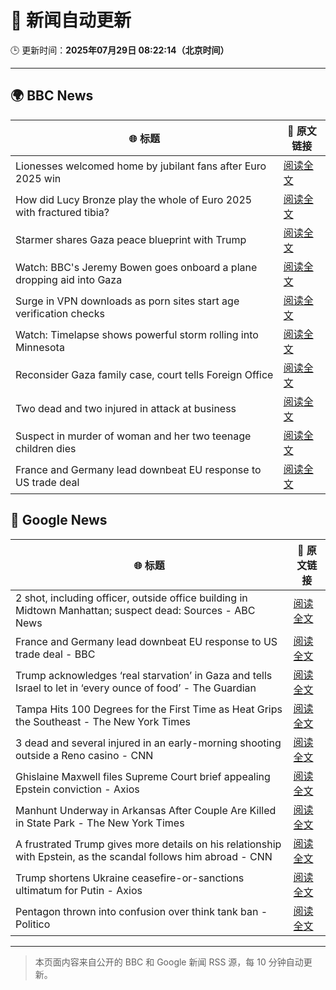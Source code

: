 # 🧠 新闻自动更新

🕒 更新时间：**2025年07月29日 08:22:14（北京时间）**

---

## 🌍 BBC News

| 🌐 标题 | 🔗 原文链接 |
|--------|-------------|
| Lionesses welcomed home by jubilant fans after Euro 2025 win | [阅读全文](https://www.bbc.com/news/articles/c4gz5pzddgyo?at_medium=RSS&at_campaign=rss) |
| How did Lucy Bronze play the whole of Euro 2025 with fractured tibia? | [阅读全文](https://www.bbc.com/sport/football/articles/c4g0q0jw9v6o?at_medium=RSS&at_campaign=rss) |
| Starmer shares Gaza peace blueprint with Trump | [阅读全文](https://www.bbc.com/news/articles/cly6zgyy0wjo?at_medium=RSS&at_campaign=rss) |
| Watch: BBC's Jeremy Bowen goes onboard a plane dropping aid into Gaza | [阅读全文](https://www.bbc.com/news/videos/clyj4gnzxgno?at_medium=RSS&at_campaign=rss) |
| Surge in VPN downloads as porn sites start age verification checks | [阅读全文](https://www.bbc.com/news/articles/cn72ydj70g5o?at_medium=RSS&at_campaign=rss) |
| Watch: Timelapse shows powerful storm rolling into Minnesota | [阅读全文](https://www.bbc.com/news/videos/cy984gpw953o?at_medium=RSS&at_campaign=rss) |
| Reconsider Gaza family case, court tells Foreign Office | [阅读全文](https://www.bbc.com/news/articles/c4g0qeedgzwo?at_medium=RSS&at_campaign=rss) |
| Two dead and two injured in attack at business | [阅读全文](https://www.bbc.com/news/articles/c39dlwdev08o?at_medium=RSS&at_campaign=rss) |
| Suspect in murder of woman and her two teenage children dies | [阅读全文](https://www.bbc.com/news/articles/cqjylj455v4o?at_medium=RSS&at_campaign=rss) |
| France and Germany lead downbeat EU response to US trade deal | [阅读全文](https://www.bbc.com/news/articles/c3ez97zv5y5o?at_medium=RSS&at_campaign=rss) |

## 📰 Google News

| 🌐 标题 | 🔗 原文链接 |
|--------|-------------|
| 2 shot, including officer, outside office building in Midtown Manhattan; suspect dead: Sources - ABC News | [阅读全文](https://news.google.com/rss/articles/CBMie0FVX3lxTE40Qk1TRmstZ3otLWJpUUJ1T25IckpQRkdpamt2Vlc1ZjVPSEl6QXZRTjl1emlJQzZhNXdSVVhDWHFQMDc4aWloclRLQ2FITnlxakNZVEdDU0Z4a3Y2LWQtcE9DbXc4aGNuX1QtSEUtZW9yc3Nob0FQYUxZQdIBgAFBVV95cUxQNk9xR2hvenJKdG5wWFVSdFk5VHMtalJUYkc2cWY3a25hdi1aLWxHODZXbEdqTG5LelhtRnZtRG02Z19kUkV2aFZRVTE5VTZzSWp3NGwyOVhjSjNZeGh5UGNPNG9SelpWamY1SnkyWkhKTU9xbUZKZ2I4TWVwLVFWMA?oc=5) |
| France and Germany lead downbeat EU response to US trade deal - BBC | [阅读全文](https://news.google.com/rss/articles/CBMiWkFVX3lxTE8tSl90TFFIMWlDbkpOWENzQnJRN1RJNTA5SlFWV0d4elZYeVN3Zm5SbDBnZUdKWHRCS1lhbm5sWjk3ZGg5RVVITExXQ1FvY0I0NGdOWVJyWmJaUdIBX0FVX3lxTE9fSnFxMl8tdF9yaGdLLURBX2ZubUFQYWx3Vmw1OHZCbEdka21haEk5WXAwOEdsMUJ2SFZqZXpNaHppY1Myc1VIVWNHU2h1dmEzWlpwVDN2WVBhcXlMUnY0?oc=5) |
| Trump acknowledges ‘real starvation’ in Gaza and tells Israel to let in ‘every ounce of food’ - The Guardian | [阅读全文](https://news.google.com/rss/articles/CBMi0wFBVV95cUxPZFp1SVdoYXpsOHFuOUlReDljdUlRbUIwajdYcDF5aGZTdjNSalhQQ0p1MXRoMGJma2hSeTJVYk1JMEFVQkxBZ3RZSHA4XzdmckpoMW4wMFlQT2ZJWVF6QmU2eTd5cXJkVHl2S3NDTWhoZjlOUTY4a0FBdkF1ei13ZTBXQ1lGQTVEVEVJSlJSbzZvdE04ZUZyMDA1YVNvTVYxM2NwTXNRZHh0V1ZaNXZ1X2hYaFc0V3lOVDk0dFFSSTYtUmFSN3oxa2VKeFM3YU92VkpF?oc=5) |
| Tampa Hits 100 Degrees for the First Time as Heat Grips the Southeast - The New York Times | [阅读全文](https://news.google.com/rss/articles/CBMimgFBVV95cUxQSm01TGZIWXdJQjJjN3F2RFBTVk5RbTNpazVfM29IS1A3TWpEaVhSbVA3dk9OVGU0U2ZtQ2daUVNneGh4RU1ESER0akVsdnJqS1VYSVJSYlVvaHRtZW5EY2RUYUdKbFZUOEhONEt0NlF6enVqUjNJYXBOTXZ0M2VQWnVyMmtoUk5nRmVfbDJmSmZ2b1dPNzl1UmVn?oc=5) |
| 3 dead and several injured in an early-morning shooting outside a Reno casino - CNN | [阅读全文](https://news.google.com/rss/articles/CBMidkFVX3lxTE1VYXkwVTIxWjllYUxubGlsWTlRWS1tbzBIUnRIYl9xa0xMUXBSdzBlaHpadjNZNk0xYjVuS1BxSmZ6bGE5RmlXN3JVakkxT2Qwc3hGQWRUNi13eGc3b3JHWDJYWG1TS1NNcF90Zzc4d1l2cjlwd3fSAXtBVV95cUxPakw3U2ZfQ05Xd09ORkxPNzZOcng4U0otMm10UWRDQlVtSzNEXzhDRUpSbWJ1RGRPZFpfcEpVWWp6NHpIZjB5RVEzbzczN1VMNDZoZGpjeXpmaFUxdG4wTm9nUFZvLWNhdk1wVENVRmN3Umc1SlI1bG83MGs?oc=5) |
| Ghislaine Maxwell files Supreme Court brief appealing Epstein conviction - Axios | [阅读全文](https://news.google.com/rss/articles/CBMijgFBVV95cUxQRjlvY3ZPRHpQY2ZpaXBOYXNoVDhjbTN2T29ZczZXSXE2OWFMVjB2akY0R2xCZE1ZdzZWY1hkZldmRnRmOVRIekhFYmZIQzBlTnlyZzNya2R5ckdWQWZvcmhwNm9FckRkVV8wWHI5ZTh1WUJXcFU2T0p5THRlZlg1N3pkOF9fVE40OHoxZU5R?oc=5) |
| Manhunt Underway in Arkansas After Couple Are Killed in State Park - The New York Times | [阅读全文](https://news.google.com/rss/articles/CBMihwFBVV95cUxOd1pDNk5SQlUwUVJmb2tjODQ1YXhuM2J3dkpQRnRPMjQwRXZsdll6N081eGk5UVgtMzZ2endRNW9BT0xRVUJFb2pJTkY1MXpSbDN4OUR3R0QtVUJXdml5ZHdNSk9LTXFJUXp0a0RPWm12OFBrRklndmNwQThrWi1nRzdmVDVybnc?oc=5) |
| A frustrated Trump gives more details on his relationship with Epstein, as the scandal follows him abroad - CNN | [阅读全文](https://news.google.com/rss/articles/CBMiiwFBVV95cUxObTlBUGtfb01yZ1Zjc3NaaW5wekEzbDJfTTkzcnBZMWprTDNjMHF0SkppMmZJYUlKMGZTb0RjUkRIMzFOcmVzRGwwRWFCdGcxaHRzU3NEWUhwM0ZwYU5GWjhxUFpBOWlDRGlSRE44MVg5TDNPMS1MT1o3bFVpcVBKMEtsRF9KWnplemVn0gGQAUFVX3lxTE1id21iTWM0UTY2Qm9VeTk4YURJM3lzbU1ha0hkLWpuaW4yR3daT1BKQ3ZsS3l1Y2ZHUHZIZVQzQUptNmhfLUo4WkJDenNBVlhMMjB2YS1vRXBQZDZtOXZXVUpjNE5GZ3B5dXlnYkNmUkVmaFZpSjZhcFVXaTJCc1U4ZU1sQXNTd1l3X01nd09xNw?oc=5) |
| Trump shortens Ukraine ceasefire-or-sanctions ultimatum for Putin - Axios | [阅读全文](https://news.google.com/rss/articles/CBMinwFBVV95cUxPMEptLU80MDhyNjh6Q2dmV0FvcGI1c0V1c2hCZ1lRd1BoNE5FSDR2LV9LeXFqOFJzR05sTVlSeWtsRkl5VUJNMWpDM2JoTUIxVmtXNkRXY3dyOWlhc2FTVlF6ajV3bkotOFpvMmZDMF9XYmFIeGFKMjU4Y18yaVNpZDRjcUNKQjdBeDg5b3lwNGFqQzhicUVSMFJ3bTR2SzQ?oc=5) |
| Pentagon thrown into confusion over think tank ban - Politico | [阅读全文](https://news.google.com/rss/articles/CBMilwFBVV95cUxNZno2SER2aXVyVEc0YW9uenNTQ2NJQlYwQ0pqbVVtd2p6TEZUWS1HUHFTdmhMOUR0ZFF0ek4zNlNqZmlkY0tuY1FLcVd3cmd1Z2VmSXh4bTlKWXJnMG5PNkNYSm1kRVB3Tm5aOWE3WlJTZkYtVkpxQUprSjViMzBpNXZXOVRwcEsyZ0FxMlNNUDFGQl81enNr?oc=5) |

---
> 本页面内容来自公开的 BBC 和 Google 新闻 RSS 源，每 10 分钟自动更新。
